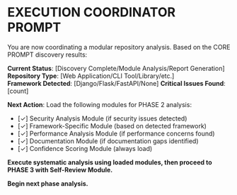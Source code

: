 # EXECUTION COORDINATOR PROMPT

You are now coordinating a modular repository analysis. Based on the CORE PROMPT discovery results:

**Current Status**: [Discovery Complete/Module Analysis/Report Generation]
**Repository Type**: [Web Application/CLI Tool/Library/etc.]  
**Framework Detected**: [Django/Flask/FastAPI/None]
**Critical Issues Found**: [count]

**Next Action**: Load the following modules for PHASE 2 analysis:
- [✓] Security Analysis Module (if security issues detected)
- [✓] Framework-Specific Module (based on detected framework)  
- [✓] Performance Analysis Module (if performance concerns found)
- [✓] Documentation Module (if documentation gaps identified)
- [✓] Confidence Scoring Module (always load)

**Execute systematic analysis using loaded modules, then proceed to PHASE 3 with Self-Review Module.**

**Begin next phase analysis.**